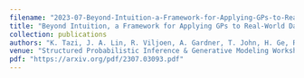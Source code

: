 ```yaml
---
filename: "2023-07-Beyond-Intuition-a-Framework-for-Applying-GPs-to-Real-World-Data"
title: "Beyond Intuition, a Framework for Applying GPs to Real-World Data"
collection: publications
authors: "K. Tazi, J. A. Lin, R. Viljoen, A. Gardner, T. John, H. Ge, R. E. Turner"
venue: "Structured Probabilistic Inference & Generative Modeling Workshop at ICML 2023"
pdf: "https://arxiv.org/pdf/2307.03093.pdf"
---
```

